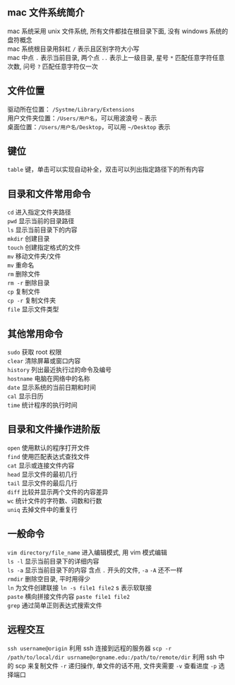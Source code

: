 ## mac 文件系统简介

mac 系统采用 unix 文件系统, 所有文件都挂在根目录下面, 没有 windows 系统的盘符概念  
mac 系统根目录用斜杠 `/` 表示且区别字符大小写  
mac 中点 `.` 表示当前目录, 两个点 `..` 表示上一级目录, 星号 `*` 匹配任意字符任意次数, 问号 `?` 匹配任意字符仅一次  

## 文件位置

驱动所在位置： `/Systme/Library/Extensions`  
用户文件夹位置：`/Users/用户名`，可以用波浪号 `~` 表示  
桌面位置：`/Users/用户名/Desktop`，可以用 `~/Desktop` 表示  

## 键位

`table` 键，单击可以实现自动补全，双击可以列出指定路径下的所有内容  

## 目录和文件常用命令

`cd` 进入指定文件夹路径  
`pwd`	显示当前的目录路径  
`ls` 显示当前目录下的内容  
`mkdir`	创建目录  
`touch` 创建指定格式的文件  
`mv` 移动文件夹/文件  
`mv` 重命名  
`rm` 删除文件  
`rm -r` 删除目录  
`cp` 复制文件  
`cp -r` 复制文件夹  
`file`	显示文件类型  

## 其他常用命令

`sudo` 获取 root 权限  
`clear`	清除屏幕或窗口内容  
`history`	列出最近执行过的命令及编号  
`hostname` 电脑在网络中的名称  
`date` 显示系统的当前日期和时间  
`cal`	显示日历  
`time` 统计程序的执行时间  

## 目录和文件操作进阶版

`open` 使用默认的程序打开文件  
`find` 使用匹配表达式查找文件  
`cat` 显示或连接文件内容  
`head` 显示文件的最初几行  
`tail` 显示文件的最后几行  
`diff` 比较并显示两个文件的内容差异  
`wc` 统计文件的字符数、词数和行数  
`uniq` 去掉文件中的重复行  

## 一般命令

`vim directory/file_name` 进入编辑模式, 用 vim 模式编辑  
`ls -l`	显示当前目录下的详细内容  
`ls -a` 显示当前目录下的内容	含点 `.` 开头的文件, `-a` `-A` 还不一样  
`rmdir`	删除空目录, 平时用得少  
`ln`	为文件创建联接	`ln -s file1 file2` s 表示软联接  
`paste` 横向拼接文件内容	`paste file1 file2`  
`grep` 通过简单正则表达式搜索文件  

## 远程交互

`ssh username@origin` 利用 ssh 连接到远程的服务器
`scp -r /path/to/local/dir usrname@orgname.edu:/path/to/remote/dir` 利用 ssh 中的 scp 来复制文件
`-r` 递归操作, 单文件的话不用, 文件夹需要
`-v` 查看进度
`-p` 选择端口